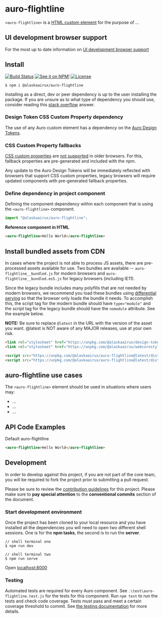# auro-flightline

`<auro-flightline>` is a [HTML custom element](https://developer.mozilla.org/en-US/docs/Web/Web_Components/Using_custom_elements) for the purpose of ...

## UI development browser support

For the most up to date information on [UI development browser support](https://auro.alaskaair.com/support/browsersSupport)

## Install

[![Build Status](https://img.shields.io/github/workflow/status/AlaskaAirlines/auro-flightline/Test%20and%20publish?branch=master&style=for-the-badge)](https://github.com/AlaskaAirlines/auro-flightline/actions?query=workflow%3A%22test+and+publish%22)
[![See it on NPM!](https://img.shields.io/npm/v/@alaskaairux/auro-flightline?style=for-the-badge&color=orange)](https://www.npmjs.com/package/@alaskaairux/auro-flightline)
[![License](https://img.shields.io/npm/l/@alaskaairux/auro-flightline?color=blue&style=for-the-badge)](https://www.apache.org/licenses/LICENSE-2.0)

```shell
$ npm i @alaskaairux/auro-flightline
```

Installing as a direct, dev or peer dependency is up to the user installing the package. If you are unsure as to what type of dependency you should use, consider reading this [stack overflow](https://stackoverflow.com/questions/18875674/whats-the-difference-between-dependencies-devdependencies-and-peerdependencies) answer.

### Design Token CSS Custom Property dependency

The use of any Auro custom element has a dependency on the [Auro Design Tokens](https://auro.alaskaair.com/getting-started/developers/design-tokens).

### CSS Custom Property fallbacks

[CSS custom properties](https://developer.mozilla.org/en-US/docs/Web/CSS/Using_CSS_custom_properties) are [not supported](https://auro.alaskaair.com/support/custom-properties) in older browsers. For this, fallback properties are pre-generated and included with the npm.

Any update to the Auro Design Tokens will be immediately reflected with browsers that support CSS custom properties, legacy browsers will require updated components with pre-generated fallback properties.

### Define dependency in project component

Defining the component dependency within each component that is using the `<auro-flightline>` component.

```javascript
import "@alaskaairux/auro-flightline";
```

**Reference component in HTML**

```html
<auro-flightline>Hello World</auro-flightline>
```

## Install bundled assets from CDN

In cases where the project is not able to process JS assets, there are pre-processed assets available for use. Two bundles are available -- `auro-flightline__bundled.js` for modern browsers and `auro-flightline__bundled.es5.js` for legacy browsers (including IE11).

Since the legacy bundle includes many polyfills that are not needed by modern browsers, we recommend you load these bundles using [differential serving](https://philipwalton.com/articles/deploying-es2015-code-in-production-today/) so that the browser only loads the bundle it needs. To accomplish this, the script tag for the modern bundle should have `type="module"` and the script tag for the legacy bundle should have the `nomodule` attribute. See the example below.

**NOTE:** Be sure to replace `@latest` in the URL with the version of the asset you want. @latest is NOT aware of any MAJOR releases, use at your own risk.

```html
<link rel="stylesheet" href="https://unpkg.com/@alaskaairux/design-tokens@latest/dist/tokens/CSSCustomProperties.css" />
<link rel="stylesheet" href="https://unpkg.com/@alaskaairux/webcorestylesheets@latest/dist/bundled/essentials.css" />

<script src="https://unpkg.com/@alaskaairux/auro-flightline@latest/dist/auro-flightline__bundled.js" type="module"></script>
<script src="https://unpkg.com/@alaskaairux/auro-flightline@latest/dist/auro-flightline__bundled.es5.js" nomodule></script>
```

## auro-flightline use cases

The `<auro-flightline>` element should be used in situations where users may:

* ...
* ...
* ...

## API Code Examples

Default auro-flightline

```html
<auro-flightline>Hello World</auro-flightline>
```

## Development

In order to develop against this project, if you are not part of the core team, you will be required to fork the project prior to submitting a pull request.

Please be sure to review the [contribution guidelines](https://auro.alaskaair.com/getting-started/developers/contributing) for this project. Please make sure to **pay special attention** to the **conventional commits** section of the document.

### Start development environment

Once the project has been cloned to your local resource and you have installed all the dependencies you will need to open two different shell sessions. One is for the **npm tasks**, the second is to run the **server**.

```shell
// shell terminal one
$ npm run dev

// shell terminal two
$ npm run serve
```

Open [localhost:8000](http://localhost:8000/)

### Testing
Automated tests are required for every Auro component. See `.\test\auro-flightline.test.js` for the tests for this component. Run `npm test` to run the tests and check code coverage. Tests must pass and meet a certain coverage threshold to commit. See [the testing documentation](https://auro.alaskaair.com/support/tests) for more details.
